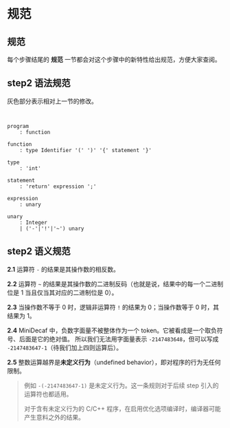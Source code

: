 # 规范

## 规范

每个步骤结尾的 **规范** 一节都会对这个步骤中的新特性给出规范，方便大家查阅。

## step2 语法规范

灰色部分表示相对上一节的修改。

```text


program
    : function

function
    : type Identifier '(' ')' '{' statement '}'

type
    : 'int'

statement
    : 'return' expression ';'

expression
    : unary

unary
    : Integer
    | ('-'|'!'|'~') unary
```

## step2 语义规范

**2.1** 运算符 `-` 的结果是其操作数的相反数。

**2.2** 运算符 `~` 的结果是其操作数的二进制反码（也就是说，结果中的每一个二进制位是 1 当且仅当其对应的二进制位是 0）。

**2.3** 当操作数不等于 0 时，逻辑非运算符 `!` 的结果为 0；当操作数等于 0 时，其结果为 1。

**2.4** MiniDecaf 中，负数字面量不被整体作为一个 token。它被看成是一个取负符号、后面是它的绝对值。 所以我们无法用字面量表示 `-2147483648`，但可以写成 `-2147483647-1`（待我们加上四则运算后）。

**2.5** 整数运算越界是**未定义行为**（undefined behavior），即对程序的行为无任何限制。

> 例如 `-(-2147483647-1)` 是未定义行为。这一条规则对于后续 step 引入的运算符也都适用。
>
> 对于含有未定义行为的 C/C++ 程序，在启用优化选项编译时，编译器可能产生意料之外的结果。

